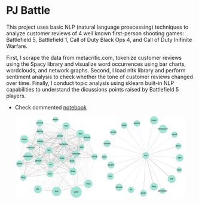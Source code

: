 # PJ Battle
This project uses basic NLP (natural language proecessing) techniques to analyze customer reviews of 4 well known first-person shooting games: Battlefield 5, Battlefield 1, Call of Duty Black Ops 4, and Call of Duty Inifinite Warfare.  

First, I scrape the data from metacritic.com, tokenize customer reviews using the Spacy library and visualize word occurrences using bar charts, wordclouds, and network graphs. Second, I load nltk library and perform sentiment analysis to check whether the tone of customer reviews changed over time. Finally, I conduct topic analysis using sklearn built-in NLP capabilities to understand the dicussions points raised by Battlefield 5 players.

- Check commented [notebook](PJ_Battle.ipynb)

<p align="center">
  <img src="pj_battle_network.jpg" width=90% height=90%>
</p>

